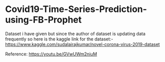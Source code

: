 # Covid19-Time-Series-Prediction-using-FB-Prophet

Dataset i have given but since the author of dataset is updating data frequently so here is the kaggle link for the dataset:- https://www.kaggle.com/sudalairajkumar/novel-corona-virus-2019-dataset

Reference: https://youtu.be/GVwUWm2niuM
